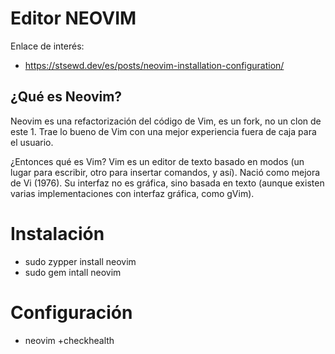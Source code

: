
# Editor NEOVIM

Enlace de interés:
* https://stsewd.dev/es/posts/neovim-installation-configuration/

## ¿Qué es Neovim?

Neovim es una refactorización del código de Vim, es un fork, no un clon de este 1. Trae lo bueno de Vim con una mejor experiencia fuera de caja para el usuario.

¿Entonces qué es Vim? Vim es un editor de texto basado en modos (un lugar para escribir, otro para insertar comandos, y así). Nació como mejora de Vi (1976). Su interfaz no es gráfica, sino basada en texto (aunque existen varias implementaciones con interfaz gráfica, como gVim).

# Instalación

* sudo zypper install neovim
* sudo gem intall neovim

# Configuración

* neovim +checkhealth

